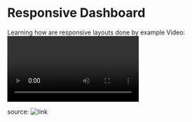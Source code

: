 # Responsive Dashboard

Learning how are responsive layouts done by example
Video: ![Link](./demo.mkv)

source: ![link](https://www.youtube.com/watch?v=9bo1V9STW2c)